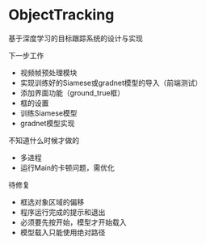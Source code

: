 # ObjectTracking
基于深度学习的目标跟踪系统的设计与实现

下一步工作
- 视频帧预处理模块
- 实现训练好的Siamese或gradnet模型的导入（前端测试）
- 添加界面功能（ground_true框）
- 框的设置
- 训练Siamese模型
- gradnet模型实现

不知道什么时候才做的
- 多进程
- 运行Main的卡顿问题，需优化

待修复
- 框选对象区域的偏移
- 程序运行完成的提示和退出
- 必须要先按开始，模型才开始载入
- 模型载入只能使用绝对路径
